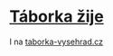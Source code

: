 # [Táborka žije](https://taborka-vysehrad.cz)
I na [taborka-vysehrad.cz](https://taborka-vysehrad.cz)
